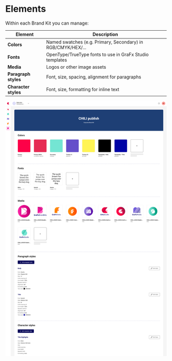 # Elements  

Within each Brand Kit you can manage:

| Element               | Description                                              |
|-----------------------|----------------------------------------------------------|
| **Colors**            | Named swatches (e.g. Primary, Secondary) in RGB/CMYK/HEX/...     |
| **Fonts**             | OpenType/TrueType fonts to use in GraFx Studio templates |
| **Media**             | Logos or other image assets                              |
| **Paragraph styles**  | Font, size, spacing, alignment for paragraphs            |
| **Character styles**  | Font, size, formatting for inline text                   |

![screenshot-full](brandkits_01.png)